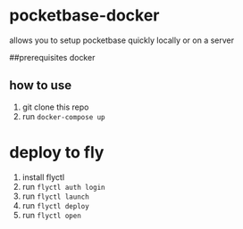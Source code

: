 # pocketbase-docker
allows you to setup pocketbase quickly locally or on a server

##prerequisites
docker

## how to use
1. git clone this repo
2. run ```docker-compose up```


# deploy to fly
1. install flyctl
2. run ```flyctl auth login```
3. run ```flyctl launch```
4. run ```flyctl deploy```
5. run ```flyctl open```